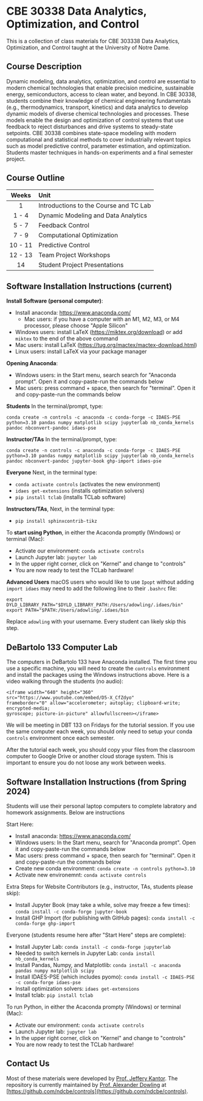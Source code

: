 # CBE 30338 Data Analytics, Optimization, and Control

This is a collection of class materials for CBE 303338 Data Analytics, Optimization, and Control taught at the University of Notre Dame. 

## Course Description

Dynamic modeling, data analytics, optimization, and control are essential to modern chemical technologies that enable precision medicine, sustainable energy, semiconductors, access to clean water, and beyond. In CBE 30338, students combine their knowledge of chemical engineering fundamentals (e.g., thermodynamics, transport, kinetics) and data analytics to develop dynamic models of diverse chemical technologies and processes. These models enable the design and optimization of control systems that use feedback to reject disturbances and drive systems to steady-state setpoints. CBE 30338 combines state-space modeling with modern computational and statistical methods to cover industrially relevant topics such as model predictive control, parameter estimation, and optimization. Students master techniques in hands-on experiments and a final semester project.

## Course Outline

| Weeks | Unit |
| :--: | :-- |
| 1 | Introductions to the Course and TC Lab |
| 1 - 4 | Dynamic Modeling and Data Analytics |
| 5 - 7 | Feedback Control |
| 7 - 9 | Computational Optimization |
| 10 - 11 | Predictive Control |
| 12 - 13 | Team Project Workshops |
| 14 | Student Project Presentations |

## Software Installation Instructions (current)

**Install Software (personal computer)**:
* Install anaconda: https://www.anaconda.com/
  * Mac users: if you have a computer with an M1, M2, M3, or M4 processor, please choose "Apple Silicon"
* Windows users: install LaTeX (https://miktex.org/download) or add `miktex` to the end of the above command
* Mac users: install LaTeX (https://tug.org/mactex/mactex-download.html)
* Linux users: install LaTeX via your package manager

**Opening Anaconda**:

* Windows users: in the Start menu, search search for "Anaconda prompt". Open it and copy-paste-run the commands below
* Mac users: press command + space, then search for "terminal". Open it and copy-paste-run the commands below

**Students** In the terminal/prompt, type:

``
conda create -n controls -c anaconda -c conda-forge -c IDAES-PSE python=3.10 pandas numpy matplotlib scipy jupyterlab nb_conda_kernels pandoc nbconvert-pandoc idaes-pse
``

**Instructor/TAs** In the terminal/prompt, type:

``
conda create -n controls -c anaconda -c conda-forge -c IDAES-PSE python=3.10 pandas numpy matplotlib scipy jupyterlab nb_conda_kernels pandoc nbconvert-pandoc jupyter-book ghp-import idaes-pse
``

**Everyone** Next, in the terminal type:
* `conda activate controls` (activates the new environment)
* `idaes get-extensions` (installs optimization solvers)
* `pip install tclab` (installs TCLab software)

**Instructors/TAs**, Next, in the terminal type:
* `pip install sphinxcontrib-tikz`

To **start using Python**, in either the Acaconda promptly (Windows) or terminal (Mac):
* Activate our environment: `conda activate controls`
* Launch Jupyter lab: `jupyter lab`
* In the upper right corner, click on "Kernel" and change to "controls"
* You are now ready to test the TCLab hardware!

**Advanced Users** macOS users who would like to use `Ipopt` without adding `import idaes` may need to add the following line to their `.bashrc` file:

`export DYLD_LIBRARY_PATH="$DYLD_LIBRARY_PATH:/Users/adowling/.idaes/bin"
export PATH="$PATH:/Users/adowling/.idaes/bin`

Replace `adowling` with your username. Every student can likely skip this step.

## DeBartolo 133 Computer Lab

The computers in DeBartolo 133 have Anaconda installed. The first time you use a specific machine, you will need to create the `controls` environment and install the packages using the Windows instructions above. Here is a video walking through the students (no audio):

```{raw} html
<iframe width="640" height="360" src="https://www.youtube.com/embed/D5-X_CfZdyo" 
frameborder="0" allow="accelerometer; autoplay; clipboard-write; encrypted-media; 
gyroscope; picture-in-picture" allowfullscreen></iframe>
```

We will be meeting in DBT 133 on Fridays for the tutorial session. If you use the same computer each week, you should only need to setup your conda `controls` environment once each semester.

After the tutorial each week, you should copy your files from the classroom computer to Google Drive or another cloud storage system. This is important to ensure you do not loose any work between weeks.

## Software Installation Instructions (from Spring 2024)

Students will use their personal laptop computers to complete labratory and homework assignments. Below are instructions 

Start Here:
* Install anaconda: https://www.anaconda.com/
* Windows users: In the Start menu, search for "Anaconda prompt". Open it and copy-paste-run the commands below
* Mac users: press command + space, then search for "terminal". Open it and copy-paste-run the commands below
* Create new conda environment: `conda create -n controls python=3.10`
* Activate new environemnt: `conda activate controls`

Extra Steps for Website Contributors (e.g., instructor, TAs, students please skip):
* Install Jupyter Book (may take a while, solve may freeze a few times): `conda install -c conda-forge jupyter-book`
* Install GHP Import (for publishing with GitHub pages): `conda install -c conda-forge ghp-import`

Everyone (students resume here after "Start Here" steps are complete):
* Install Jupyter Lab: `conda install -c conda-forge jupyterlab`
* Needed to switch kernels in Jupyter Lab: `conda install nb_conda_kernels`
* Install Pandas, Numpy, and Matplotlib: `conda install -c anaconda pandas numpy matplotlib scipy`
* Install IDAES-PSE (which includes pyomo): `conda install -c IDAES-PSE -c conda-forge idaes-pse`
* Install optimization solvers: `idaes get-extensions`
* Install tclab: `pip install tclab`

To run Python, in either the Acaconda prompty (Windows) or terminal (Mac):
* Activate our environment: `conda activate controls`
* Launch Jupyter lab: `jupyter lab`
* In the upper right corner, click on "Kernel" and change to "controls"
* You are now ready to test the TCLab hardware!

## Contact Us

Most of these materials were developed by [Prof. Jeffery Kantor](https://news.nd.edu/news/in-memoriam-jeffrey-kantor-former-vice-president-associate-provost-and-dean/). The repository is currently maintained by [Prof. Alexander Dowling](https://dowlinglab.nd.edu/) at [https://github.com/ndcbe/controls](https://github.com/ndcbe/controls).
